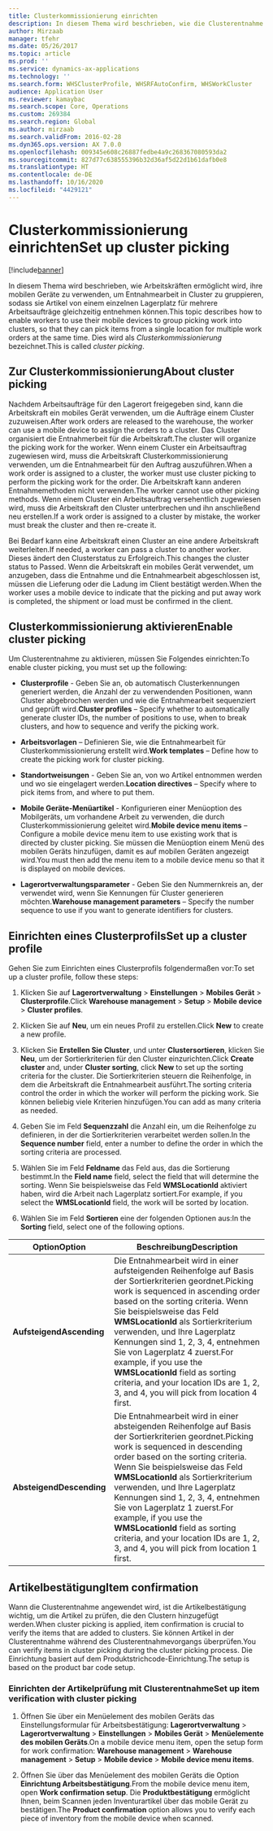 ```yaml
---
title: Clusterkommissionierung einrichten
description: In diesem Thema wird beschrieben, wie die Clusterentnahme eingerichtet und wie Artikelbestätigung mit Clusterentnahme angewendet wird.
author: Mirzaab
manager: tfehr
ms.date: 05/26/2017
ms.topic: article
ms.prod: ''
ms.service: dynamics-ax-applications
ms.technology: ''
ms.search.form: WHSClusterProfile, WHSRFAutoConfirm, WHSWorkCluster
audience: Application User
ms.reviewer: kamaybac
ms.search.scope: Core, Operations
ms.custom: 269384
ms.search.region: Global
ms.author: mirzaab
ms.search.validFrom: 2016-02-28
ms.dyn365.ops.version: AX 7.0.0
ms.openlocfilehash: 009345e608c26887fedbe4a9c268367080593da2
ms.sourcegitcommit: 827d77c638555396b32d36af5d22d1b61dafb0e8
ms.translationtype: HT
ms.contentlocale: de-DE
ms.lasthandoff: 10/16/2020
ms.locfileid: "4429121"
---
```

# <a name="set-up-cluster-picking"></a><span data-ttu-id="22436-103">Clusterkommissionierung einrichten</span><span class="sxs-lookup"><span data-stu-id="22436-103">Set up cluster picking</span></span>

[!include[banner](../includes/banner.md)]

<span data-ttu-id="22436-104">In diesem Thema wird beschrieben, wie Arbeitskräften ermöglicht wird, ihre mobilen Geräte zu verwenden, um Entnahmearbeit in Cluster zu gruppieren, sodass sie Artikel von einem einzelnen Lagerplatz für mehrere Arbeitsaufträge gleichzeitig entnehmen können.</span><span class="sxs-lookup"><span data-stu-id="22436-104">This topic describes how to enable workers to use their mobile devices to group picking work into clusters, so that they can pick items from a single location for multiple work orders at the same time.</span></span> <span data-ttu-id="22436-105">Dies wird als *Clusterkommissionierung* bezeichnet.</span><span class="sxs-lookup"><span data-stu-id="22436-105">This is called *cluster picking*.</span></span>

## <a name="about-cluster-picking"></a><span data-ttu-id="22436-106">Zur Clusterkommissionierung</span><span class="sxs-lookup"><span data-stu-id="22436-106">About cluster picking</span></span>

<span data-ttu-id="22436-107">Nachdem Arbeitsaufträge für den Lagerort freigegeben sind, kann die Arbeitskraft ein mobiles Gerät verwenden, um die Aufträge einem Cluster zuzuweisen.</span><span class="sxs-lookup"><span data-stu-id="22436-107">After work orders are released to the warehouse, the worker can use a mobile device to assign the orders to a cluster.</span></span> <span data-ttu-id="22436-108">Das Cluster organisiert die Entnahmerbeit für die Arbeitskraft.</span><span class="sxs-lookup"><span data-stu-id="22436-108">The cluster will organize the picking work for the worker.</span></span> <span data-ttu-id="22436-109">Wenn einem Cluster ein Arbeitsauftrag zugewiesen wird, muss die Arbeitskraft Clusterkommissionierung verwenden, um die Entnahmearbeit für den Auftrag auszuführen.</span><span class="sxs-lookup"><span data-stu-id="22436-109">When a work order is assigned to a cluster, the worker must use cluster picking to perform the picking work for the order.</span></span> <span data-ttu-id="22436-110">Die Arbeitskraft kann anderen Entnahmemethoden nicht verwenden.</span><span class="sxs-lookup"><span data-stu-id="22436-110">The worker cannot use other picking methods.</span></span> <span data-ttu-id="22436-111">Wenn einem Cluster ein Arbeitsauftrag versehentlich zugewiesen wird, muss die Arbeitskraft den Cluster unterbrechen und ihn anschließend neu erstellen.</span><span class="sxs-lookup"><span data-stu-id="22436-111">If a work order is assigned to a cluster by mistake, the worker must break the cluster and then re-create it.</span></span>

<span data-ttu-id="22436-112">Bei Bedarf kann eine Arbeitskraft einen Cluster an eine andere Arbeitskraft weiterleiten.</span><span class="sxs-lookup"><span data-stu-id="22436-112">If needed, a worker can pass a cluster to another worker.</span></span> <span data-ttu-id="22436-113">Dieses ändert den Clusterstatus zu Erfolgreich.</span><span class="sxs-lookup"><span data-stu-id="22436-113">This changes the cluster status to Passed.</span></span> <span data-ttu-id="22436-114">Wenn die Arbeitskraft ein mobiles Gerät verwendet, um anzugeben, dass die Entnahme und die Entnahmearbeit abgeschlossen ist, müssen die Lieferung oder die Ladung im Client bestätigt werden.</span><span class="sxs-lookup"><span data-stu-id="22436-114">When the worker uses a mobile device to indicate that the picking and put away work is completed, the shipment or load must be confirmed in the client.</span></span>

## <a name="enable-cluster-picking"></a><span data-ttu-id="22436-115">Clusterkommissionierung aktivieren</span><span class="sxs-lookup"><span data-stu-id="22436-115">Enable cluster picking</span></span>

<span data-ttu-id="22436-116">Um Clusterentnahme zu aktivieren, müssen Sie Folgendes einrichten:</span><span class="sxs-lookup"><span data-stu-id="22436-116">To enable cluster picking, you must set up the following:</span></span>

- <span data-ttu-id="22436-117">**Clusterprofile** - Geben Sie an, ob automatisch Clusterkennungen generiert werden, die Anzahl der zu verwendenden Positionen, wann Cluster abgebrochen werden und wie die Entnahmearbeit sequenziert und geprüft wird.</span><span class="sxs-lookup"><span data-stu-id="22436-117">**Cluster profiles** – Specify whether to automatically generate cluster   IDs, the number of positions to use, when to break clusters, and how to   sequence and verify the picking work.</span></span>

- <span data-ttu-id="22436-118">**Arbeitsvorlagen** – Definieren Sie, wie die Entnahmearbeit für Clusterkommissionierung erstellt wird.</span><span class="sxs-lookup"><span data-stu-id="22436-118">**Work templates** – Define how to create the picking work for cluster   picking.</span></span>

- <span data-ttu-id="22436-119">**Standortweisungen** - Geben Sie an, von wo Artikel entnommen werden und wo sie eingelagert werden.</span><span class="sxs-lookup"><span data-stu-id="22436-119">**Location directives** – Specify where to pick items from, and where to put   them.</span></span>

- <span data-ttu-id="22436-120">**Mobile Geräte-Menüartikel** - Konfigurieren einer Menüoption des Mobilgeräts, um vorhandene Arbeit zu verwenden, die durch Clusterkommissionierung geleitet wird.</span><span class="sxs-lookup"><span data-stu-id="22436-120">**Mobile device menu items** – Configure a mobile device menu item to use existing work that is directed by cluster picking.</span></span> <span data-ttu-id="22436-121">Sie müssen die Menüoption einem Menü des mobilen Geräts hinzufügen, damit es auf mobilen Geräten angezeigt wird.</span><span class="sxs-lookup"><span data-stu-id="22436-121">You must then add the menu item to a mobile device menu so that it is displayed on mobile devices.</span></span>

- <span data-ttu-id="22436-122">**Lagerortverwaltungsparameter** - Geben Sie den Nummernkreis an, der verwendet wird, wenn Sie Kennungen für Cluster generieren möchten.</span><span class="sxs-lookup"><span data-stu-id="22436-122">**Warehouse management parameters** – Specify the number sequence to use if   you want to generate identifiers for clusters.</span></span>

## <a name="set-up-a-cluster-profile"></a><span data-ttu-id="22436-123">Einrichten eines Clusterprofils</span><span class="sxs-lookup"><span data-stu-id="22436-123">Set up a cluster profile</span></span>

<span data-ttu-id="22436-124">Gehen Sie zum Einrichten eines Clusterprofils folgendermaßen vor:</span><span class="sxs-lookup"><span data-stu-id="22436-124">To set up a cluster profile, follow these steps:</span></span>

1. <span data-ttu-id="22436-125">Klicken Sie auf **Lagerortverwaltung** \> **Einstellungen** \> **Mobiles Gerät** \> **Clusterprofile**.</span><span class="sxs-lookup"><span data-stu-id="22436-125">Click **Warehouse management** \> **Setup** \> **Mobile device** \>  **Cluster profiles**.</span></span>

1. <span data-ttu-id="22436-126">Klicken Sie auf **Neu**, um ein neues Profil zu erstellen.</span><span class="sxs-lookup"><span data-stu-id="22436-126">Click **New** to create a new profile.</span></span>

1. <span data-ttu-id="22436-127">Klicken Sie **Erstellen Sie Cluster**, und unter **Clustersortieren**, klicken Sie **Neu**, um der Sortierkriterien für den Cluster einzurichten.</span><span class="sxs-lookup"><span data-stu-id="22436-127">Click **Create cluster** and, under **Cluster sorting**, click **New** to set up the sorting criteria for the cluster.</span></span> <span data-ttu-id="22436-128">Die Sortierkriterien steuern die Reihenfolge, in dem die Arbeitskraft die Entnahmearbeit ausführt.</span><span class="sxs-lookup"><span data-stu-id="22436-128">The sorting criteria control the order in which the worker will perform the picking work.</span></span> <span data-ttu-id="22436-129">Sie können beliebig viele Kriterien hinzufügen.</span><span class="sxs-lookup"><span data-stu-id="22436-129">You can add as many criteria as needed.</span></span>

1. <span data-ttu-id="22436-130">Geben Sie im Feld **Sequenzzahl** die Anzahl ein, um die Reihenfolge zu definieren, in der die Sortierkriterien verarbeitet werden sollen.</span><span class="sxs-lookup"><span data-stu-id="22436-130">In the **Sequence number** field, enter a number to define the order in  which the sorting criteria are processed.</span></span>

1. <span data-ttu-id="22436-131">Wählen Sie im Feld **Feldname** das Feld aus, das die Sortierung bestimmt.</span><span class="sxs-lookup"><span data-stu-id="22436-131">In the **Field name** field, select the field that will determine the sorting.</span></span> <span data-ttu-id="22436-132">Wenn Sie beispielsweise das Feld **WMSLocationId** aktiviert haben, wird die Arbeit nach Lagerplatz sortiert.</span><span class="sxs-lookup"><span data-stu-id="22436-132">For example, if you select the **WMSLocationId** field, the work will be sorted by location.</span></span>

1. <span data-ttu-id="22436-133">Wählen Sie im Feld **Sortieren** eine der folgenden Optionen aus:</span><span class="sxs-lookup"><span data-stu-id="22436-133">In the **Sorting** field, select one of the following options.</span></span>

| <span data-ttu-id="22436-134">**Option**</span><span class="sxs-lookup"><span data-stu-id="22436-134">**Option**</span></span>     | <span data-ttu-id="22436-135">**Beschreibung**</span><span class="sxs-lookup"><span data-stu-id="22436-135">**Description**</span></span>                                                                                                                                                                                                                    |
|----------------|------------------------------------------------------------------------------------------------------------------------------------------------------------------------------------------------------------------------------------|
| <span data-ttu-id="22436-136">**Aufsteigend**</span><span class="sxs-lookup"><span data-stu-id="22436-136">**Ascending**</span></span>  | <span data-ttu-id="22436-137">Die Entnahmearbeit wird in einer aufsteigenden Reihenfolge auf Basis der Sortierkriterien geordnet.</span><span class="sxs-lookup"><span data-stu-id="22436-137">Picking work is sequenced in ascending order based on the sorting criteria.</span></span> <span data-ttu-id="22436-138">Wenn Sie beispielsweise das Feld **WMSLocationId** als Sortierkriterium verwenden, und Ihre Lagerplatz Kennungen sind 1, 2, 3, 4, entnehmen Sie von Lagerplatz 4 zuerst.</span><span class="sxs-lookup"><span data-stu-id="22436-138">For example, if you use the **WMSLocationId** field as sorting criteria, and your location IDs are 1, 2, 3, and 4, you will pick from location 4 first.</span></span> |
| <span data-ttu-id="22436-139">**Absteigend**</span><span class="sxs-lookup"><span data-stu-id="22436-139">**Descending**</span></span> | <span data-ttu-id="22436-140">Die Entnahmearbeit wird in einer absteigenden Reihenfolge auf Basis der Sortierkriterien geordnet.</span><span class="sxs-lookup"><span data-stu-id="22436-140">Picking work is sequenced in descending order based on the sorting criteria.</span></span> <span data-ttu-id="22436-141">Wenn Sie beispielsweise das Feld **WMSLocationId** als Sortierkriterium verwenden, und Ihre Lagerplatz Kennungen sind 1, 2, 3, 4, entnehmen Sie von Lagerplatz 1 zuerst.</span><span class="sxs-lookup"><span data-stu-id="22436-141">For example, if you use the **WMSLocationId** field as sorting criteria, and your location IDs are 1, 2, 3, and 4, you will pick from location 1 first.</span></span> |

## <a name="item-confirmation"></a><span data-ttu-id="22436-142">Artikelbestätigung</span><span class="sxs-lookup"><span data-stu-id="22436-142">Item confirmation</span></span>

<span data-ttu-id="22436-143">Wann die Clusterentnahme angewendet wird, ist die Artikelbestätigung wichtig, um die Artikel zu prüfen, die den Clustern hinzugefügt werden.</span><span class="sxs-lookup"><span data-stu-id="22436-143">When cluster picking is applied, item confirmation is crucial to verify the items that are added to clusters.</span></span> <span data-ttu-id="22436-144">Sie können Artikel in der Clusterentnahme während des Clusterentnahmevorgangs überprüfen.</span><span class="sxs-lookup"><span data-stu-id="22436-144">You can verify items in cluster picking during the cluster picking process.</span></span> <span data-ttu-id="22436-145">Die Einrichtung basiert auf dem Produktstrichcode-Einrichtung.</span><span class="sxs-lookup"><span data-stu-id="22436-145">The setup is based on the product bar code setup.</span></span>

### <a name="set-up-item-verification-with-cluster-picking"></a><span data-ttu-id="22436-146">Einrichten der Artikelprüfung mit Clusterentnahme</span><span class="sxs-lookup"><span data-stu-id="22436-146">Set up item verification with cluster picking</span></span>

1. <span data-ttu-id="22436-147">Öffnen Sie über ein Menüelement des mobilen Geräts das Einstellungsformular für Arbeitsbestätigung: **Lagerortverwaltung** \> **Lagerortverwaltung** \> **Einstellungen** \> **Mobiles Gerät** \> **Menüelemente des mobilen Geräts**.</span><span class="sxs-lookup"><span data-stu-id="22436-147">On a mobile device menu item, open the setup form for work confirmation:  **Warehouse management** \> **Warehouse management** \> **Setup** \>  **Mobile device** \> **Mobile device menu items**.</span></span>

1. <span data-ttu-id="22436-148">Öffnen Sie über das Menüelement des mobilen Geräts die Option **Einrichtung Arbeitsbestätigung**.</span><span class="sxs-lookup"><span data-stu-id="22436-148">From the mobile device menu item, open **Work confirmation setup**.</span></span> <span data-ttu-id="22436-149">Die **Produktbestätigung** ermöglicht Ihnen, beim Scannen jeden Inventurartikel über das mobile Gerät zu bestätigen.</span><span class="sxs-lookup"><span data-stu-id="22436-149">The **Product confirmation** option allows you to verify each piece of inventory from the mobile device when scanned.</span></span>
